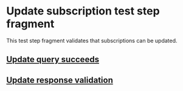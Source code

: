 # Update subscription test step fragment

This test step fragment validates that subscriptions can be updated.

## [Update query succeeds](./update_query.md)

## [Update response validation](./update_validation.md)
